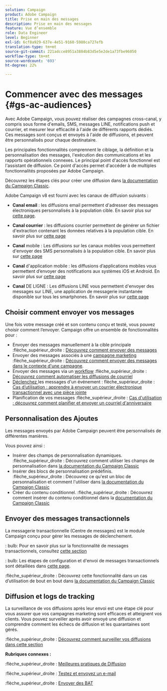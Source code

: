 ```yaml
---
solution: Campaign
product: Adobe Campaign
title: Prise en main des messages
description: Prise en main des messages
feature: Vue d’ensemble
role: Data Engineer
level: Beginner
exl-id: 6cf8a929-637e-4e51-9160-5980ca727efb
translation-type: tm+mt
source-git-commit: 221adcce8951a3884b83d5e5e2de1a73fbe96050
workflow-type: tm+mt
source-wordcount: '693'
ht-degree: 22%

---
```


# Commencer avec des messages {#gs-ac-audiences}

Avec Adobe Campaign, vous pouvez réaliser des campagnes cross-canal, y compris sous forme d&#39;emails, SMS, messages LINE, notifications push et courrier, et mesurer leur efficacité à l&#39;aide de différents rapports dédiés. Ces messages sont conçus et envoyés à l&#39;aide de diffusions, et peuvent être personnalisés pour chaque destinataire.

Les principales fonctionnalités comprennent le ciblage, la définition et la personnalisation des messages, l&#39;exécution des communications et les rapports opérationnels connexes. Le principal point d&#39;accès fonctionnel est l&#39;assistant de diffusion. Ce point d&#39;accès permet d&#39;accéder à de multiples fonctionnalités proposées par Adobe Campaign.

Découvrez les étapes clés pour créer une diffusion dans [la documentation du Campaign Classic](https://experienceleague.adobe.com/docs/campaign-classic/using/sending-messages/key-steps-when-creating-a-delivery/steps-about-delivery-creation-steps.html).

Adobe Campaign v8 est fourni avec les canaux de diffusion suivants :

* **Canal email** : les diffusions email permettent d&#39;adresser des messages électroniques personnalisés à la population cible. En savoir plus sur [cette page](../send/email.md).

* **Canal courrier** : les diffusions courrier permettent de générer un fichier d&#39;extraction contenant les données relatives à la population cible.  En savoir plus sur [cette page](../send/direct-mail.md)

* **Canal** mobile : Les diffusions sur les canaux mobiles vous permettent d&#39;envoyer des SMS personnalisés à la population cible.  En savoir plus sur [cette page](../send/sms.md)

* **Canal** d&#39;application mobile : les diffusions d’applications mobiles vous permettent d’envoyer des notifications aux systèmes iOS et Android.  En savoir plus sur [cette page](../send/push.md)
* **Canal** DE LIGNE : Les diffusions LINE vous permettent d&#39;envoyer des messages sur LINE, une application de messagerie instantanée disponible sur tous les smartphones. En savoir plus sur [cette page](https://experienceleague.adobe.com/docs/campaign-classic/using/sending-messages/line-channel.html)

## Choisir comment envoyer vos messages

Une fois votre message créé et son contenu conçu et testé, vous pouvez choisir comment l’envoyer. Campaign offre un ensemble de fonctionnalités pour :

* Envoyer des messages manuellement à la cible principale
:flèche_supérieur_droite : [Découvrez comment envoyer des messages](https://experienceleague.adobe.com/docs/campaign-classic/using/sending-messages/sending-emails/sending-an-email/sending-messages.html)
* Envoyer des messages associés à une [campagne marketing](https://experienceleague.adobe.com/docs/campaign-classic/using/orchestrating-campaigns/orchestrate-campaigns/setting-up-marketing-campaigns.html)
:flèche_supérieur_droite : [Découvrez comment envoyer des messages dans le contexte d&#39;une campagne](https://experienceleague.adobe.com/docs/campaign-classic/using/orchestrating-campaigns/orchestrate-campaigns/marketing-campaign-deliveries.html).
* Envoyer des messages via un [workflow](https://experienceleague.adobe.com/docs/campaign-classic/using/automating-with-workflows/introduction/about-workflows.html)
:flèche_supérieur_droite : [Découvrez comment automatiser les diffusions de courriel](https://experienceleague.adobe.com/docs/campaign-classic/using/automating-with-workflows/action-activities/delivery.html)
* [Déclenchez ](https://experienceleague.adobe.com/docs/campaign-classic/using/transactional-messaging/introduction/about-transactional-messaging.html) les messages d&#39;un événement : flèche_supérieur_droite :  [Cas d’utilisation : apprendre à envoyer un courrier électronique transactionnel avec une pièce jointe](https://experienceleague.adobe.com/docs/campaign-classic/using/transactional-messaging/use-case/transactional-email-with-attachments.html)
* Planification de vos messages
:flèche_supérieur_droite : [Cas d&#39;utilisation : découvrez comment planifier et envoyer un courriel d&#39;anniversaire ](https://experienceleague.adobe.com/docs/campaign-classic/using/automating-with-workflows/use-cases/deliveries/sending-a-birthday-email.html?)


## Personnalisation des Ajoutes

Les messages envoyés par Adobe Campaign peuvent être personnalisés de différentes manières.

Vous pouvez ainsi :

* Insérer des champs de personnalisation dynamiques.
:flèche_supérieur_droite : Découvrez comment utiliser les champs de personnalisation dans [la documentation du Campaign Classic](https://experienceleague.adobe.com/docs/campaign-classic/using/sending-messages/personalizing-deliveries/personalization-fields.html)
* Insérer des blocs de personnalisation prédéfinis.
:flèche_supérieur_droite : Découvrez ce qu&#39;est un bloc de personnalisation et comment l&#39;utiliser dans [la documentation du Campaign Classic](https://experienceleague.adobe.com/docs/campaign-classic/using/sending-messages/personalizing-deliveries/personalization-blocks.html)
* Créer du contenu conditionnel.
:flèche_supérieur_droite : Découvrez comment insérer du contenu conditionnel dans la [documentation du Campaign Classic](https://experienceleague.adobe.com/docs/campaign-classic/using/sending-messages/personalizing-deliveries/conditional-content.html)

## Envoyer des messages transactionnels

La messagerie transactionnelle (Centre de messages) est le module Campaign conçu pour gérer les messages de déclenchement.

: bulb: Pour en savoir plus sur la fonctionnalité de messages transactionnels, consultez [cette section](../dev/architecture.md#transac-msg-archi)

: bulb: Les étapes de configuration et d&#39;envoi de messages transactionnels sont détaillées dans [cette page](../send/transactional.md).

:flèche_supérieur_droite : Découvrez cette fonctionnalité dans un cas d’utilisation de bout en bout dans [la documentation du Campaign Classic](https://experienceleague.adobe.com/docs/campaign-classic/using/transactional-messaging/use-case/transactional-email-with-attachments.html?lang=en#transactional-messaging)

## Diffusion et logs de tracking

La surveillance de vos diffusions après leur envoi est une étape clé pour vous assurer que vos campagnes marketing sont efficaces et atteignent vos clients. Vous pouvez surveiller après avoir envoyé une diffusion et comprendre comment les échecs de diffusion et les quarantaines sont gérés.

:flèche_supérieur_droite : [Découvrez comment surveiller vos diffusions dans cette section](https://experienceleague.adobe.com/docs/campaign-classic/using/sending-messages/monitoring-deliveries/about-delivery-monitoring.html?lang=en#sending-messages)


**Rubriques connexes :**

:flèche_supérieur_droite :  [Meilleures pratiques de Diffusion](https://experienceleague.adobe.com/docs/campaign-classic/using/sending-messages/key-steps-when-creating-a-delivery/delivery-bestpractices/delivery-best-practices.html)

:flèche_supérieur_droite :  [Testez et envoyez un e-mail](https://experienceleague.adobe.com/docs/campaign-classic/using/sending-messages/sending-emails/sending-an-email/sending-messages.html)

:flèche_supérieur_droite :  [Envoyer des BAT](https://experienceleague.adobe.com/docs/campaign-classic/using/sending-messages/key-steps-when-creating-a-delivery/steps-validating-the-delivery.html)
